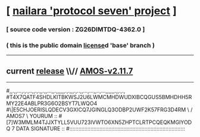
# [ [nailara 'protocol seven' project](http://nailara.network/) ]

### [ source code version : ZG26DIMTDQ-4362.0 ]

### ( this is the public domain [license](../license)d 'base' branch )
---
## current [release](https://github.com/nailara-technologies/protocol-7/releases) \\\\// [AMOS-v2.11.7](https://github.com/nailara-technologies/protocol-7/releases/tag/AMOS-v2.11.7)
---

#,,.,,...,.,.,..,,.,.,,.,,...,,.,,,,,,.,.,,,.,..,,...,...,,..,...,,,,,,.,,.,.,
#T4X7QATF4SHDLKITBKWSJ2U6LWMCMHDWUDXIBCQGUS5BMHDHH5RMY22E4ABLPR3G6O2BSYT7LWQO4
#\\\|E5CHJOERISLQDECV3GXICQ7JGINGLQ3ODBP2UWF2K57FRG3D4RM \ / AMOS7 \ YOURUM ::
#\[7]W3MMLM4TJJXTYLL5VUU723IVWTO6XN5ZHPTCLRTPCQEQKMGIYODQ 7  DATA SIGNATURE ::
#:::::::::::::::::::::::::::::::::::::::::::::::::::::::::::::::::::::::::::::
